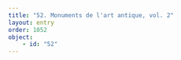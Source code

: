 ```yaml
---
title: "52. Monuments de l'art antique, vol. 2"
layout: entry
order: 1052
object:
    - id: "52"
---
```

